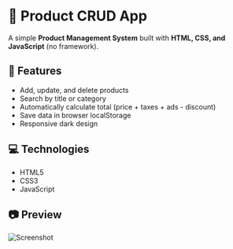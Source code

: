 # 🧮 Product CRUD App

A simple **Product Management System** built with **HTML, CSS, and JavaScript** (no framework).

## 🚀 Features
- Add, update, and delete products  
- Search by title or category  
- Automatically calculate total (price + taxes + ads - discount)  
- Save data in browser localStorage  
- Responsive dark design  

## 💻 Technologies
- HTML5  
- CSS3  
- JavaScript  

## 📷 Preview
![Screenshot](image/screenShot.png)
